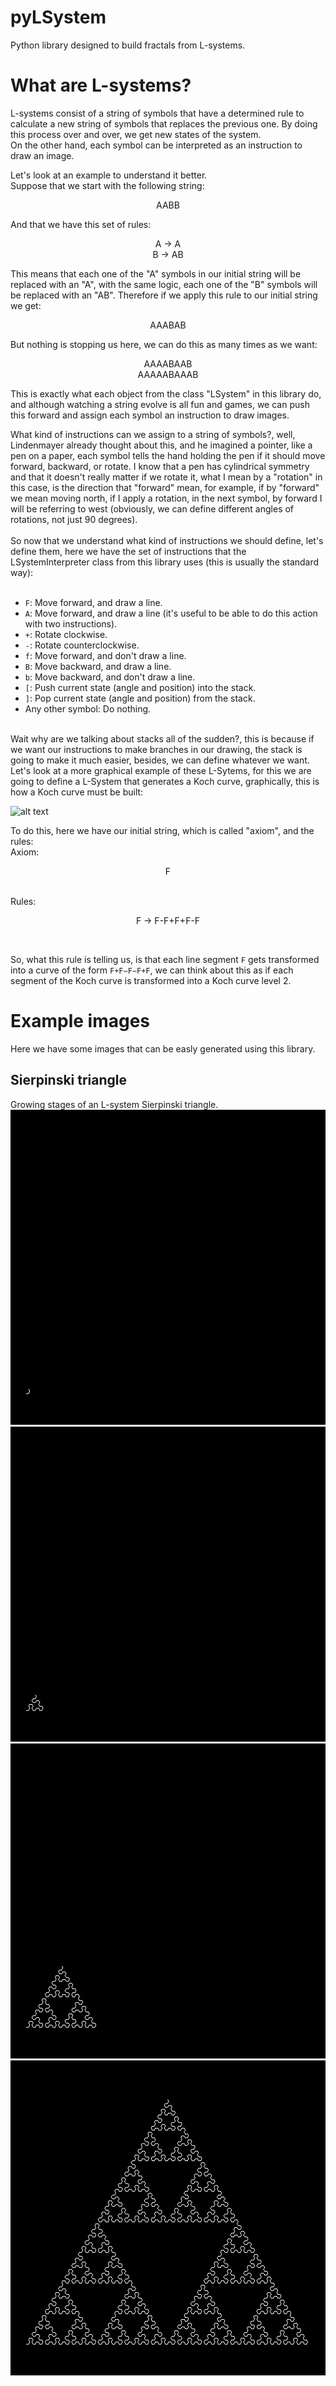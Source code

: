 # pyLSystem
Python library designed to build fractals from L-systems.

# What are L-systems?
L-systems consist of a string of symbols that have a determined rule to calculate a new string of symbols that replaces the previous one. By doing this process over and over, we get new states of the system. <br>
On the other hand, each symbol can be interpreted as an instruction to draw an image.<br>

Let's look at an example to understand it better.<br>
Suppose that we start with the following string:<br>

<p align="center">
  AABB
</p>

And that we have this set of rules:<br>

<p align="center">
  A -> A<br>
  B -> AB
</p>


This means that each one of the "A" symbols in our initial string will be replaced with an "A", with the same logic, each one of the "B" symbols will be replaced with an "AB". Therefore if we apply this rule to our initial string we get:

<p align="center">
  AAABAB
</p>

But nothing is stopping us here, we can do this as many times as we want:

<p align="center">AAAABAAB<br>
AAAAABAAAB<br>
</p>
  
This is exactly what each object from the class "LSystem" in this library do, and although watching a string evolve is all fun and games, we can push this forward and assign each symbol an instruction to draw images.<br>

What kind of instructions can we assign to a string of symbols?, well, Lindenmayer already thought about this, and he imagined a pointer, like a pen on a paper, each symbol tells the hand holding the pen if it should move forward, backward, or rotate. I know that a pen has cylindrical symmetry and that it doesn't really matter if we rotate it, what I mean by a "rotation" in this case, is the direction that "forward" mean, for example, if by "forward" we mean moving north, if I apply a rotation, in the next symbol, by forward I will be referring to west (obviously, we can define different angles of rotations, not just 90 degrees).<br>
<br>
So now that we understand what kind of instructions we should define, let's define them, here we have the set of instructions that the LSystemInterpreter class from this library uses (this is usually the standard way):<br>
<br>
* `F`: Move forward, and draw a line.<br>
* `A`: Move forward, and draw a line (it's useful to be able to do this action with two instructions).<br>
* `+`: Rotate clockwise.<br>
* `-`: Rotate counterclockwise.<br>
* `f`: Move forward, and don't draw a line.<br>
* `B`: Move backward, and draw a line.<br>
* `b`: Move backward, and don't draw a line.<br>
* `[`: Push current state (angle and position) into the stack.<br>
* `]`: Pop current state (angle and position) from the stack.<br>
* Any other symbol: Do nothing. <br>
<br>
Wait why are we talking about stacks all of the sudden?, this is because if we want our instructions to make branches in our drawing, the stack is going to make it much easier, besides, we can define whatever we want.<br>
Let's look at a more graphical example of these L-Sytems, for this we are going to define a L-System that generates a Koch curve, graphically, this is how a Koch curve must be built:

![alt text](https://upload.wikimedia.org/wikipedia/commons/a/a6/Quadratic_Koch_curve_type1_iterations.png)

To do this, here we have our initial string, which is called "axiom", and the rules:<br>
Axiom:<br>
<p align="center">F<p><br>
Rules:<br>
<p align="center">F -> F-F+F+F-F<p><br>


So, what this rule is telling us, is that each line segment `F` gets transformed into a curve of the form `F+F−F−F+F`, we can think about this as if each segment of the Koch curve is transformed into a Koch curve level 2.

# Example images
Here we have some images that can be easly generated using this library.
## Sierpinski triangle
Growing stages of an L-system Sierpinski triangle.
![alt text](https://github.com/julim29/pyLSystem/blob/main/Images/Sierpinski_0.jpg)
![alt text](https://github.com/julim29/pyLSystem/blob/main/Images/Sierpinski_1.jpg)
![alt text](https://github.com/julim29/pyLSystem/blob/main/Images/Sierpinski_2.jpg)
![alt text](https://github.com/julim29/pyLSystem/blob/main/Images/Sierpinski_3.jpg)
